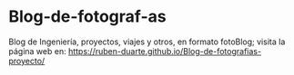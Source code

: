 # Blog-de-fotograf-as
Blog de Ingeniería, proyectos, viajes y otros, en formato fotoBlog; visita la página web en: https://ruben-duarte.github.io/Blog-de-fotografias-proyecto/
